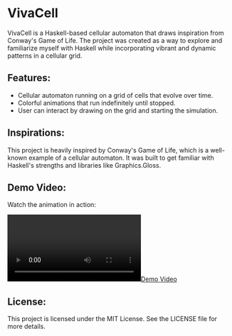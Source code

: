 # VivaCell

VivaCell is a Haskell-based cellular automaton that draws inspiration from Conway's Game of Life. The project was created as a way to explore and familiarize myself with Haskell while incorporating vibrant and dynamic patterns in a cellular grid.

## Features:
- Cellular automaton running on a grid of cells that evolve over time.
- Colorful animations that run indefinitely until stopped.
- User can interact by drawing on the grid and starting the simulation.

## Inspirations:
This project is heavily inspired by Conway's Game of Life, which is a well-known example of a cellular automaton. It was built to get familiar with Haskell's strengths and libraries like Graphics.Gloss.

## Demo Video:
Watch the animation in action:

[![Demo Video](https://i.imgur.com/B5fdKyc.mp4)](https://i.imgur.com/B5fdKyc.mp4)

## License:
This project is licensed under the MIT License. See the LICENSE file for more details.

